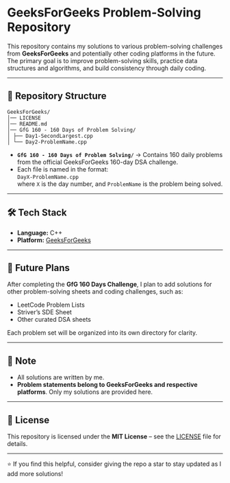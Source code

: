 # GeeksForGeeks Problem-Solving Repository  

This repository contains my solutions to various problem-solving challenges from **GeeksForGeeks** and potentially other coding platforms in the future.  
The primary goal is to improve problem-solving skills, practice data structures and algorithms, and build consistency through daily coding.  

---

## 📂 Repository Structure  

```
GeeksForGeeks/
│── LICENSE
│── README.md
│── GfG 160 - 160 Days of Problem Solving/
│ ├── Day1-SecondLargest.cpp
│ └── Day2-ProblemName.cpp
```

- **`GfG 160 - 160 Days of Problem Solving/`** → Contains 160 daily problems from the official GeeksForGeeks 160-day DSA challenge.  
- Each file is named in the format:  
  `DayX-ProblemName.cpp`  
  where `X` is the day number, and `ProblemName` is the problem being solved.  

---

## 🛠️ Tech Stack  

- **Language:** C++  
- **Platform:** [GeeksForGeeks](https://practice.geeksforgeeks.org/)  

---

## 🚀 Future Plans  

After completing the **GfG 160 Days Challenge**, I plan to add solutions for other problem-solving sheets and coding challenges, such as:  

- LeetCode Problem Lists  
- Striver’s SDE Sheet  
- Other curated DSA sheets  

Each problem set will be organized into its own directory for clarity.  

---

## 📌 Note  

- All solutions are written by me.  
- **Problem statements belong to GeeksForGeeks and respective platforms**. Only my solutions are provided here.  

---

## 📜 License  

This repository is licensed under the **MIT License** – see the [LICENSE](./LICENSE) file for details.  

---

⭐ If you find this helpful, consider giving the repo a star to stay updated as I add more solutions!  

